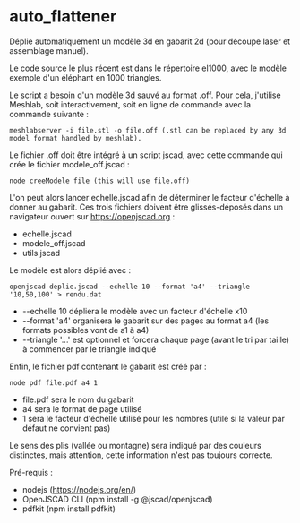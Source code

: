 # auto_flattener
Déplie automatiquement un modèle 3d en gabarit 2d (pour découpe laser et assemblage manuel).

Le code source le plus récent est dans le répertoire el1000, avec le modèle exemple d'un éléphant en 1000 triangles.

Le script a besoin d'un modèle 3d sauvé au format .off. Pour cela, j'utilise Meshlab, soit interactivement, soit en ligne de commande avec la commande suivante :
```
meshlabserver -i file.stl -o file.off (.stl can be replaced by any 3d model format handled by meshlab).
```
Le fichier .off doit être intégré à un script jscad, avec cette commande qui crée le fichier modele_off.jscad :
```
node creeModele file (this will use file.off)
```

L'on peut alors lancer echelle.jscad afin de déterminer le facteur d'échelle à donner au gabarit.
Ces trois fichiers doivent être glissés-déposés dans un navigateur ouvert sur https://openjscad.org :
- echelle.jscad
- modele_off.jscad
- utils.jscad


Le modèle est alors déplié avec :
```
openjscad deplie.jscad --echelle 10 --format 'a4' --triangle '10,50,100' > rendu.dat
```
- --echelle 10 dépliera le modèle avec un facteur d'échelle x10
- --format 'a4' organisera le gabarit sur des pages au format a4 (les formats possibles vont de a1 à a4)
- --triangle '...' est optionnel et forcera chaque page (avant le tri par taille) à commencer par le triangle indiqué


Enfin, le fichier pdf contenant le gabarit est créé par :
```
node pdf file.pdf a4 1
```
- file.pdf sera le nom du gabarit
- a4 sera le format de page utilisé
- 1 sera le facteur d'échelle utilisé pour les nombres (utile si la valeur par défaut ne convient pas)

Le sens des plis (vallée ou montagne) sera indiqué par des couleurs distinctes, mais attention, cette information n'est pas toujours correcte.


Pré-requis :
- nodejs (https://nodejs.org/en/)
- OpenJSCAD CLI (npm install -g @jscad/openjscad)
- pdfkit (npm install pdfkit)
